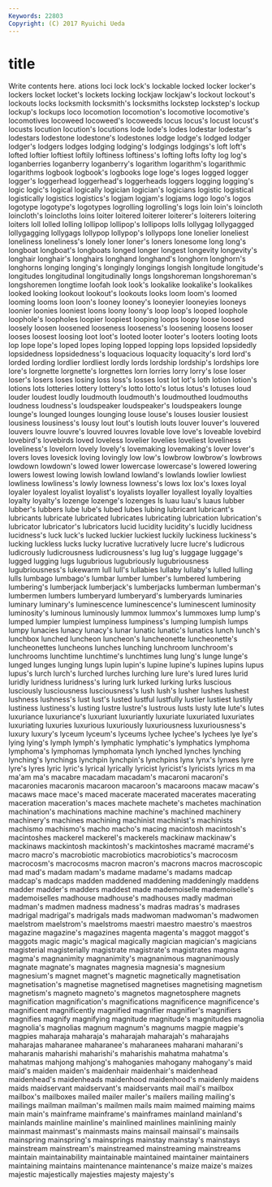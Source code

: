 ```yaml
---
Keywords: 22803 
Copyright: (C) 2017 Ryuichi Ueda
---
```


# title

Write contents here.
ations loci lock lock's
lockable locked locker locker's lockers locket locket's lockets locking lockjaw
lockjaw's lockout lockout's lockouts locks locksmith locksmith's locksmiths lockstep lockstep's
lockup lockup's lockups loco locomotion locomotion's locomotive locomotive's locomotives locoweed
locoweed's locoweeds locus locus's locust locust's locusts locution locution's locutions
lode lode's lodes lodestar lodestar's lodestars lodestone lodestone's lodestones lodge
lodge's lodged lodger lodger's lodgers lodges lodging lodging's lodgings lodgings's
loft loft's lofted loftier loftiest loftily loftiness loftiness's lofting lofts
lofty log log's loganberries loganberry loganberry's logarithm logarithm's logarithmic logarithms
logbook logbook's logbooks loge loge's loges logged logger logger's loggerhead
loggerhead's loggerheads loggers logging logging's logic logic's logical logically logician
logician's logicians logistic logistical logistically logistics logistics's logjam logjam's logjams
logo logo's logos logotype logotype's logotypes logrolling logrolling's logs loin
loin's loincloth loincloth's loincloths loins loiter loitered loiterer loiterer's loiterers
loitering loiters loll lolled lolling lollipop lollipop's lollipops lolls lollygag
lollygagged lollygagging lollygags lollypop lollypop's lollypops lone lonelier loneliest loneliness
loneliness's lonely loner loner's loners lonesome long long's longboat longboat's
longboats longed longer longest longevity longevity's longhair longhair's longhairs longhand
longhand's longhorn longhorn's longhorns longing longing's longingly longings longish longitude
longitude's longitudes longitudinal longitudinally longs longshoreman longshoreman's longshoremen longtime loofah
look look's lookalike lookalike's lookalikes looked looking lookout lookout's lookouts
looks loom loom's loomed looming looms loon loon's looney looney's
looneyier looneyies looneys loonier loonies looniest loons loony loony's loop
loop's looped loophole loophole's loopholes loopier loopiest looping loops loopy
loose loosed loosely loosen loosened looseness looseness's loosening loosens looser
looses loosest loosing loot loot's looted looter looter's looters looting
loots lop lope lope's loped lopes loping lopped lopping lops
lopsided lopsidedly lopsidedness lopsidedness's loquacious loquacity loquacity's lord lord's lorded
lording lordlier lordliest lordly lords lordship lordship's lordships lore lore's
lorgnette lorgnette's lorgnettes lorn lorries lorry lorry's lose loser loser's
losers loses losing loss loss's losses lost lot lot's loth
lotion lotion's lotions lots lotteries lottery lottery's lotto lotto's lotus
lotus's lotuses loud louder loudest loudly loudmouth loudmouth's loudmouthed loudmouths
loudness loudness's loudspeaker loudspeaker's loudspeakers lounge lounge's lounged lounges lounging
louse louse's louses lousier lousiest lousiness lousiness's lousy lout lout's
loutish louts louver louver's louvered louvers louvre louvre's louvred louvres
lovable love love's loveable lovebird lovebird's lovebirds loved loveless lovelier
lovelies loveliest loveliness loveliness's lovelorn lovely lovely's lovemaking lovemaking's lover
lover's lovers loves lovesick loving lovingly low low's lowbrow lowbrow's
lowbrows lowdown lowdown's lowed lower lowercase lowercase's lowered lowering lowers
lowest lowing lowish lowland lowland's lowlands lowlier lowliest lowliness lowliness's
lowly lowness lowness's lows lox lox's loxes loyal loyaler loyalest
loyalist loyalist's loyalists loyaller loyallest loyally loyalties loyalty loyalty's lozenge
lozenge's lozenges ls luau luau's luaus lubber lubber's lubbers lube
lube's lubed lubes lubing lubricant lubricant's lubricants lubricate lubricated lubricates
lubricating lubrication lubrication's lubricator lubricator's lubricators lucid lucidity lucidity's lucidly
lucidness lucidness's luck luck's lucked luckier luckiest luckily luckiness luckiness's
lucking luckless lucks lucky lucrative lucratively lucre lucre's ludicrous ludicrously
ludicrousness ludicrousness's lug lug's luggage luggage's lugged lugging lugs lugubrious
lugubriously lugubriousness lugubriousness's lukewarm lull lull's lullabies lullaby lullaby's lulled
lulling lulls lumbago lumbago's lumbar lumber lumber's lumbered lumbering lumbering's
lumberjack lumberjack's lumberjacks lumberman lumberman's lumbermen lumbers lumberyard lumberyard's lumberyards
luminaries luminary luminary's luminescence luminescence's luminescent luminosity luminosity's luminous luminously
lummox lummox's lummoxes lump lump's lumped lumpier lumpiest lumpiness lumpiness's
lumping lumpish lumps lumpy lunacies lunacy lunacy's lunar lunatic lunatic's
lunatics lunch lunch's lunchbox lunched luncheon luncheon's luncheonette luncheonette's luncheonettes
luncheons lunches lunching lunchroom lunchroom's lunchrooms lunchtime lunchtime's lunchtimes lung
lung's lunge lunge's lunged lunges lunging lungs lupin lupin's lupine
lupine's lupines lupins lupus lupus's lurch lurch's lurched lurches lurching
lure lure's lured lures lurid luridly luridness luridness's luring lurk
lurked lurking lurks luscious lusciously lusciousness lusciousness's lush lush's lusher
lushes lushest lushness lushness's lust lust's lusted lustful lustfully lustier
lustiest lustily lustiness lustiness's lusting lustre lustre's lustrous lusts lusty
lute lute's lutes luxuriance luxuriance's luxuriant luxuriantly luxuriate luxuriated luxuriates
luxuriating luxuries luxurious luxuriously luxuriousness luxuriousness's luxury luxury's lyceum lyceum's
lyceums lychee lychee's lychees lye lye's lying lying's lymph lymph's
lymphatic lymphatic's lymphatics lymphoma lymphoma's lymphomas lymphomata lynch lynched lynches
lynching lynching's lynchings lynchpin lynchpin's lynchpins lynx lynx's lynxes lyre
lyre's lyres lyric lyric's lyrical lyrically lyricist lyricist's lyricists lyrics
m ma ma'am ma's macabre macadam macadam's macaroni macaroni's macaronies
macaronis macaroon macaroon's macaroons macaw macaw's macaws mace mace's maced
macerate macerated macerates macerating maceration maceration's maces machete machete's machetes
machination machination's machinations machine machine's machined machinery machinery's machines machining
machinist machinist's machinists machismo machismo's macho macho's macing macintosh macintosh's
macintoshes mackerel mackerel's mackerels mackinaw mackinaw's mackinaws mackintosh mackintosh's mackintoshes
macramé macramé's macro macro's macrobiotic macrobiotics macrobiotics's macrocosm macrocosm's macrocosms
macron macron's macrons macros macroscopic mad mad's madam madam's madame
madame's madams madcap madcap's madcaps madden maddened maddening maddeningly maddens
madder madder's madders maddest made mademoiselle mademoiselle's mademoiselles madhouse madhouse's
madhouses madly madman madman's madmen madness madness's madras madras's madrases
madrigal madrigal's madrigals mads madwoman madwoman's madwomen maelstrom maelstrom's maelstroms
maestri maestro maestro's maestros magazine magazine's magazines magenta magenta's maggot
maggot's maggots magic magic's magical magically magician magician's magicians magisterial
magisterially magistrate magistrate's magistrates magma magma's magnanimity magnanimity's magnanimous magnanimously
magnate magnate's magnates magnesia magnesia's magnesium magnesium's magnet magnet's magnetic
magnetically magnetisation magnetisation's magnetise magnetised magnetises magnetising magnetism magnetism's magneto
magneto's magnetos magnetosphere magnets magnification magnification's magnifications magnificence magnificence's magnificent
magnificently magnified magnifier magnifier's magnifiers magnifies magnify magnifying magnitude magnitude's
magnitudes magnolia magnolia's magnolias magnum magnum's magnums magpie magpie's magpies
maharaja maharaja's maharajah maharajah's maharajahs maharajas maharanee maharanee's maharanees maharani
maharani's maharanis maharishi maharishi's maharishis mahatma mahatma's mahatmas mahjong mahjong's
mahoganies mahogany mahogany's maid maid's maiden maiden's maidenhair maidenhair's maidenhead
maidenhead's maidenheads maidenhood maidenhood's maidenly maidens maids maidservant maidservant's maidservants
mail mail's mailbox mailbox's mailboxes mailed mailer mailer's mailers mailing
mailing's mailings mailman mailman's mailmen mails maim maimed maiming maims
main main's mainframe mainframe's mainframes mainland mainland's mainlands mainline mainline's
mainlined mainlines mainlining mainly mainmast mainmast's mainmasts mains mainsail mainsail's
mainsails mainspring mainspring's mainsprings mainstay mainstay's mainstays mainstream mainstream's mainstreamed
mainstreaming mainstreams maintain maintainability maintainable maintained maintainer maintainers maintaining maintains
maintenance maintenance's maize maize's maizes majestic majestically majesties majesty majesty's
